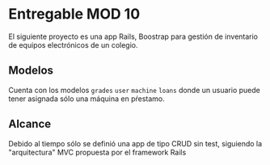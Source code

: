 # Entregable MOD 10

El siguiente proyecto es una app Rails, Boostrap para gestión de inventario de equipos electrónicos de un colegio.

## Modelos

Cuenta con los modelos `grades` `user` `machine` `loans` donde un usuario puede tener asignada sólo una máquina en pŕestamo.

## Alcance
Debido al tiempo sólo se definió una app de tipo CRUD sin test, siguiendo la "arquitectura" MVC propuesta por el framework Rails